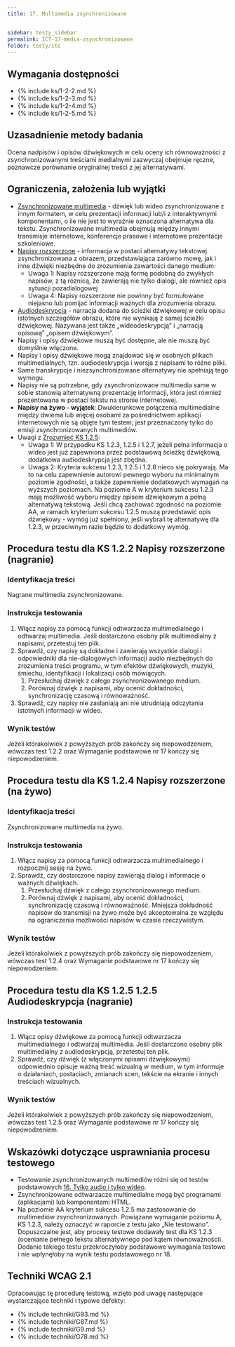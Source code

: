 ```yaml
---
title: 17. Multimedia zsynchronizowane


sidebar: testy_sidebar
permalink: ICT-17-media-zsynchronizowane
folder: testy/itc
---
```


## Wymagania dostępności
- {% include ks/1-2-2.md %}
- {% include ks/1-2-3.md %}
- {% include ks/1-2-4.md %}
- {% include ks/1-2-5.md %}

## Uzasadnienie metody badania
Ocena nadpisów i opisów dźwiękowych w celu oceny ich równoważności z zsynchronizowanymi treściami medialnymi zazwyczaj obejmuje ręczne, poznawcze porównanie oryginalnej treści z jej alternatywami.

## Ograniczenia, założenia lub wyjątki
-   [Zsynchronizowane multimedia](https://www.w3.org/TR/UNDERSTANDING-WCAG20/media-equiv-captions.html#synchronizedmediadef) - dźwięk lub wideo zsynchronizowane z innym formatem, w celu prezentacji informacji lub/i z interaktywnymi komponentami, o ile nie jest to wyraźnie oznaczona alternatywa dla tekstu. Zsynchronizowane multimedia obejmują między innymi transmisje internetowe, konferencje prasowe i internetowe prezentacje szkoleniowe.
-   [Napisy rozszerzone](https://www.w3.org/TR/UNDERSTANDING-WCAG20/media-equiv-captions.html#captionsdef) - informacja w postaci alternatywy tekstowej zsynchronizowana z obrazem, przedstawiająca zarówno mowę, jak i inne dźwięki niezbędne do zrozumienia zawartości danego medium:
    -   Uwaga 1: Napisy rozszerzone mają formę podobną do zwykłych napisów, z tą różnicą, że zawierają nie tylko dialogi, ale również opis sytuacji pozadialogowej
    -   Uwaga 4: Napisy rozszerzone nie powinny być formułowane niejasno lub pomijać informacji ważnych dla zrozumienia obrazu.
-   [Audiodeskrypcja](https://www.w3.org/TR/UNDERSTANDING-WCAG20/media-equiv-audio-desc-only.html#audiodescdef) - narracja dodana do ścieżki dźwiękowej w celu opisu istotnych szczegółów obrazu, które nie wynikają z samej ścieżki dźwiękowej. Nazywana jest także „wideodeskrypcją” i „narracją opisową” „opisem dźwiękowym”.
-   Napisy i opisy dźwiękowe muszą być dostępne, ale nie muszą być domyślnie włączone.
-   Napisy i opisy dźwiękowe mogą znajdować się w osobnych plikach multimedialnych, tzn. audiodeskrypcja i wersja z napisami to różne pliki.
-   Same transkrypcje i niezsynchronizowane alternatywy nie spełniają tego wymogu.
-   Napisy nie są potrzebne, gdy zsynchronizowane multimedia same w sobie stanowią alternatywną prezentację informacji, która jest również prezentowana w postaci tekstu na stronie internetowej.
-   **Napisy na żywo - wyjątek**: Dwukierunkowe połączenia multimedialne między dwiema lub więcej osobami za pośrednictwem aplikacji internetowych nie są objęte tym testem; jest przeznaczony tylko do emisji zsynchronizowanych multimediów.
-   Uwagi z [Zrozumieć KS 1.2.5](https://www.w3.org/TR/UNDERSTANDING-WCAG20/media-equiv-audio-desc-only.html):
    -   Uwaga 1: W przypadku KS 1.2.3, 1.2.5 i 1.2.7, jeżeli pełna informacja o wideo jest już zapewniona przez podstawową ścieżkę dźwiękową, dodatkowa audiodeskrypcja jest zbędna.
    -   Uwaga 2: Kryteria sukcesu 1.2.3, 1.2.5 i 1.2.8 nieco się pokrywają. Ma to na celu zapewnienie autorowi pewnego wyboru na minimalnym poziomie zgodności, a także zapewnienie dodatkowych wymagań na wyższych poziomach. Na poziomie A w kryterium sukcesu 1.2.3  mają możliwość wyboru między opisem dźwiękowym a pełną alternatywą tekstową. Jeśli chcą zachować zgodność na poziomie AA, w ramach kryterium sukcesu 1.2.5 muszą przedstawić opis dźwiękowy - wymóg już spełniony, jeśli wybrali tę alternatywę dla 1.2.3, w przeciwnym razie będzie to dodatkowy wymóg.

## Procedura testu dla KS 1.2.2 Napisy rozszerzone (nagranie)

### Identyfikacja treści
Nagrane multimedia zsynchronizowane.

### Instrukcja testowania
1.  Włącz napisy za pomocą funkcji odtwarzacza multimedialnego i odtwarzaj multimedia. Jeśli dostarczono osobny plik multimedialny z napisami, przetestuj ten plik.
2.  Sprawdź, czy napisy są dokładne i zawierają wszystkie dialogi i odpowiedniki dla nie-dialogowych informacji audio niezbędnych do zrozumienia treści programu, w tym efektów dźwiękowych, muzyki, śmiechu, identyfikacji i lokalizacji osób mówiących.
    1.  Przesłuchaj dźwięk z całego zsynchronizowanego medium.
    2.  Porównaj dźwięk z napisami, aby ocenić dokładności, synchronizację czasową i równoważność.
3.  Sprawdź, czy napisy nie zasłaniają ani nie utrudniają odczytania istotnych informacji w wideo.

### Wynik testów
Jeżeli którakolwiek z powyższych prób zakończy się niepowodzeniem, wówczas test 1.2.2 oraz Wymaganie podstawowe nr 17 kończy się niepowodzeniem.

## Procedura testu dla KS 1.2.4 Napisy rozszerzone (na żywo)

### Identyfikacja treści
Zsynchronizowane multimedia na żywo.

### Instrukcja testowania
1.  Włącz napisy za pomocą funkcji odtwarzacza multimedialnego i rozpocznij sesję na żywo.
2.  Sprawdź, czy dostarczone napisy zawierają dialog i informacje o ważnych dźwiękach.
    1.  Przesłuchaj dźwięk z całego zsynchronizowanego medium.
    2.  Porównaj dźwięk z napisami, aby ocenić dokładności, synchronizację czasową i równoważność. Mniejsza dokładność napisów do transmisji na żywo może być akceptowalna ze względu na ograniczenia możliwości napisów w czasie rzeczywistym.

### Wynik testów
Jeżeli którakolwiek z powyższych prób zakończy się niepowodzeniem, wówczas test 1.2.4 oraz Wymaganie podstawowe nr 17 kończy się niepowodzeniem.

## Procedura testu dla KS 1.2.5 1.2.5 Audiodeskrypcja (nagranie)

### Instrukcja testowania
1.  Włącz opisy dźwiękowe za pomocą funkcji odtwarzacza multimedialnego i odtwarzaj multimedia. Jeśli dostarczono osobny plik multimedialny z audiodeskrypcją, przetestuj ten plik.
2.  Sprawdź, czy dźwięk (z włączonymi opisami dźwiękowymi) odpowiednio opisuje ważną treść wizualną w medium, w tym informuje o działaniach, postaciach, zmianach scen, tekście na ekranie i innych treściach wizualnych.

### Wynik testów
Jeżeli którakolwiek z powyższych prób zakończy się niepowodzeniem, wówczas test 1.2.5 oraz Wymaganie podstawowe nr 17 kończy się niepowodzeniem.

##  Wskazówki dotyczące usprawniania procesu testowego

-   Testowanie zsynchronizowanych multimediów różni się od testów podstawowych [16. Tylko audio i tylko wideo](testy/ICT_16_tylko-audio-tylko-wideo.md).
-   Zsynchronizowane odtwarzacze multimedialne mogą być programami (aplikacjami) lub komponentami HTML.
-   Na poziomie AA kryterium sukcesu 1.2.5 ma zastosowanie do multimediów zsynchronizowanych. Powiązane wymaganie poziomu A, KS 1.2.3, należy oznaczyć w raporcie z testu jako „Nie testowano”. Dopuszczalne jest, aby procesy testowe dodawały test dla KS 1.2.3 (ocenianie pełnego tekstu alternatywnego pod kątem równoważności). Dodanie takiego testu przekroczyłoby podstawowe wymagania testowe i nie wpłynęłoby na wynik testu podstawowego nr 18.

## Techniki WCAG 2.1
Opracowując tę procedurę testową, wzięto pod uwagę następujące wystarczające techniki i typowe defekty:

- {% include techniki/G93.md %}
- {% include techniki/G87.md %}
- {% include techniki/G9.md %}
- {% include techniki/G78.md %}
